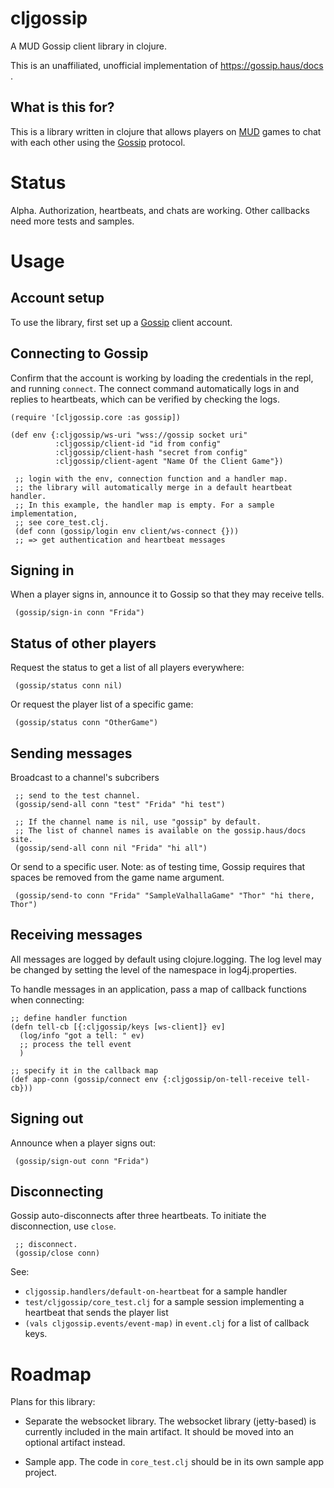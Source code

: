 # cljgossip

A MUD Gossip client library in clojure.

This is an unaffiliated, unofficial implementation of <https://gossip.haus/docs> .

## What is this for?

This is a library written in clojure that allows players on [MUD](https://en.wikipedia.org/wiki/MUD) games to chat with each other using the [Gossip](https://gossip.haus/docs) protocol.

# Status

Alpha. Authorization, heartbeats, and chats are working. Other callbacks need more tests and samples.

# Usage

## Account setup
To use the library, first set up a [Gossip](https://gossip.haus/docs) client account.

## Connecting to Gossip
Confirm that the account is working by loading the credentials in the repl, and running `connect`.  The connect command automatically logs in and replies to heartbeats, which can be verified by checking the logs.

    (require '[cljgossip.core :as gossip])
    
    (def env {:cljgossip/ws-uri "wss://gossip socket uri"
              :cljgossip/client-id "id from config"
              :cljgossip/client-hash "secret from config"
              :cljgossip/client-agent "Name Of the Client Game"})

     ;; login with the env, connection function and a handler map.
     ;; the library will automatically merge in a default heartbeat handler.
     ;; In this example, the handler map is empty. For a sample implementation,
     ;; see core_test.clj.
     (def conn (gossip/login env client/ws-connect {}))
     ;; => get authentication and heartbeat messages

## Signing in

When a player signs in, announce it to Gossip so that they may receive tells.

     (gossip/sign-in conn "Frida")

## Status of other players

Request the status to get a list of all players everywhere:

     (gossip/status conn nil)

Or request the player list of a specific game:

     (gossip/status conn "OtherGame")

## Sending messages

Broadcast to a channel's subcribers

     ;; send to the test channel.
     (gossip/send-all conn "test" "Frida" "hi test")
     
     ;; If the channel name is nil, use "gossip" by default.
     ;; The list of channel names is available on the gossip.haus/docs site.
     (gossip/send-all conn nil "Frida" "hi all")

Or send to a specific user. Note: as of testing time, Gossip requires that spaces be removed from the game name argument.

     (gossip/send-to conn "Frida" "SampleValhallaGame" "Thor" "hi there, Thor")

## Receiving messages

All messages are logged by default using clojure.logging. The log level may be changed by setting the level of the namespace in log4j.properties.

To handle messages in an application, pass a map of callback functions when connecting:

    ;; define handler function
    (defn tell-cb [{:cljgossip/keys [ws-client]} ev]
      (log/info "got a tell: " ev)
      ;; process the tell event
      )
    
    ;; specify it in the callback map
    (def app-conn (gossip/connect env {:cljgossip/on-tell-receive tell-cb}))

## Signing out

Announce when a player signs out:

     (gossip/sign-out conn "Frida")

## Disconnecting

Gossip auto-disconnects after three heartbeats. To initiate the disconnection, use `close`.

     ;; disconnect.
     (gossip/close conn)


See:
* `cljgossip.handlers/default-on-heartbeat` for a sample handler
* `test/cljgossip/core_test.clj` for a sample session implementing a heartbeat that sends the player list
* `(vals cljgossip.events/event-map)` in `event.clj` for a list of callback keys. 

# Roadmap

Plans for this library:

* Separate the websocket library. The websocket library (jetty-based) is currently included in the main artifact. It should be moved into an optional artifact instead.

* Sample app. The code in `core_test.clj` should be in its own sample app project.

